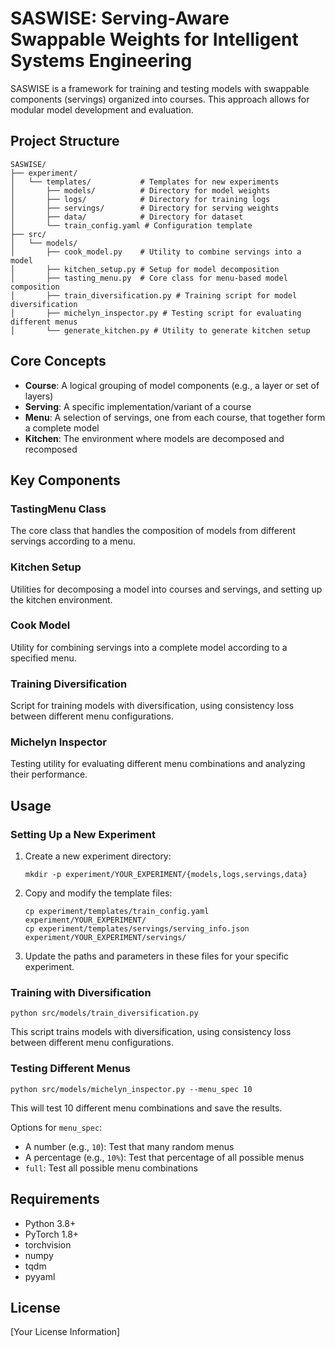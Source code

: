 # SASWISE: Serving-Aware Swappable Weights for Intelligent Systems Engineering

SASWISE is a framework for training and testing models with swappable components (servings) organized into courses. This approach allows for modular model development and evaluation.

## Project Structure

```
SASWISE/
├── experiment/
│   └── templates/           # Templates for new experiments
│       ├── models/          # Directory for model weights
│       ├── logs/            # Directory for training logs
│       ├── servings/        # Directory for serving weights
│       ├── data/            # Directory for dataset
│       └── train_config.yaml # Configuration template
├── src/
│   └── models/
│       ├── cook_model.py    # Utility to combine servings into a model
│       ├── kitchen_setup.py # Setup for model decomposition
│       ├── tasting_menu.py  # Core class for menu-based model composition
│       ├── train_diversification.py # Training script for model diversification
│       ├── michelyn_inspector.py # Testing script for evaluating different menus
│       └── generate_kitchen.py # Utility to generate kitchen setup
```

## Core Concepts

- **Course**: A logical grouping of model components (e.g., a layer or set of layers)
- **Serving**: A specific implementation/variant of a course
- **Menu**: A selection of servings, one from each course, that together form a complete model
- **Kitchen**: The environment where models are decomposed and recomposed

## Key Components

### TastingMenu Class

The core class that handles the composition of models from different servings according to a menu.

### Kitchen Setup

Utilities for decomposing a model into courses and servings, and setting up the kitchen environment.

### Cook Model

Utility for combining servings into a complete model according to a specified menu.

### Training Diversification

Script for training models with diversification, using consistency loss between different menu configurations.

### Michelyn Inspector

Testing utility for evaluating different menu combinations and analyzing their performance.

## Usage

### Setting Up a New Experiment

1. Create a new experiment directory:
   ```
   mkdir -p experiment/YOUR_EXPERIMENT/{models,logs,servings,data}
   ```

2. Copy and modify the template files:
   ```
   cp experiment/templates/train_config.yaml experiment/YOUR_EXPERIMENT/
   cp experiment/templates/servings/serving_info.json experiment/YOUR_EXPERIMENT/servings/
   ```

3. Update the paths and parameters in these files for your specific experiment.

### Training with Diversification

```
python src/models/train_diversification.py
```

This script trains models with diversification, using consistency loss between different menu configurations.

### Testing Different Menus

```
python src/models/michelyn_inspector.py --menu_spec 10
```

This will test 10 different menu combinations and save the results.

Options for `menu_spec`:
- A number (e.g., `10`): Test that many random menus
- A percentage (e.g., `10%`): Test that percentage of all possible menus
- `full`: Test all possible menu combinations

## Requirements

- Python 3.8+
- PyTorch 1.8+
- torchvision
- numpy
- tqdm
- pyyaml

## License

[Your License Information] 